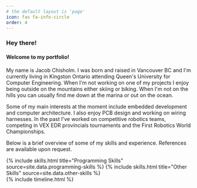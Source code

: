 ```yaml
---
# the default layout is 'page'
icon: fas fa-info-circle
order: 4
---
```


### Hey there!

#### Welcome to my portfolio!

My name is Jacob Chisholm. I was born and raised in Vancouver BC and I'm currently living in Kingston Ontario attending Queen's University for Computer Engineering. When I'm not working on one of my projects I enjoy being outside on the mountains either skiing or biking. When I'm not on the hills you can usually find me down at the marina or out on the ocean.

Some of my main interests at the moment include embedded development and computer architecture. I also enjoy PCB design and working on wiring harnesses. In the past I've worked on competitive robotics teams, competing in VEX EDR provincials tournaments and the First Robotics World Championships.

Below is a brief overview of some of my skills and experience. References are available upon request.

<div class="row">
{% include skills.html title="Programming Skills" source=site.data.programming-skills %}
{% include skills.html title="Other Skills" source=site.data.other-skills %}
</div>

<div class="row">
{% include timeline.html %}
</div>